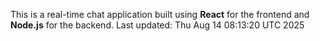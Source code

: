 This is a real-time chat application built using **React** for the frontend and **Node.js** for the backend.
Last updated: Thu Aug 14 08:13:20 UTC 2025

